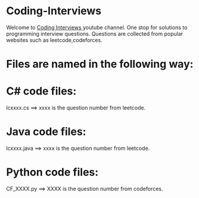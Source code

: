# Coding-Interviews
Welcome to <a href="https://www.youtube.com/channel/UCyN0ucRF1LoHBHYsjBWfbpw?sub_confirmation=1"> Coding Interviews </a> youtube channel. 
One stop for solutions to programming interview questions. Questions are collected from popular websites such as leetcode,codeforces.

# Files are named in the following way:
# C# code files:
lcxxxx.cs ==> xxxx is the question number from leetcode.
# Java code files:
lcxxxx.java ==> xxxx is the question number from leetcode.
# Python code files:
CF_XXXX.py ==> XXXX is the question number from codeforces.

